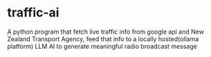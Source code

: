# traffic-ai
A python program that fetch live traffic info from google api and New Zealand Transport Agency, feed that info to a locally hosted(ollama platform) LLM AI to generate meaningful radio broadcast message 

